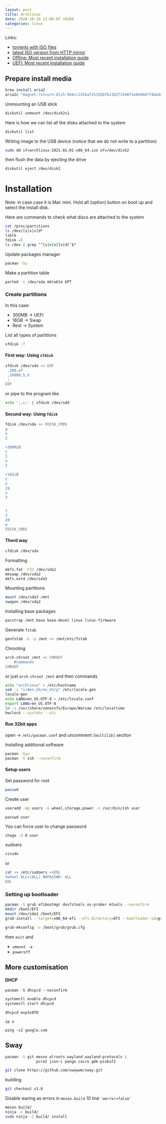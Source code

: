 ```yaml
---
layout: post
title: Archlinux
date: 2020-10-19 12:09:07 +0200
categories: linux
---
```


Links:
- [torrents with ISO files](https://archlinux.org/releng/releases/)
- [latest ISO version from HTTP mirror](https://geo.mirror.pkgbuild.com/iso/latest/)
- [Offline: Most recent installation guide](https://wiki.archlinux.org/index.php/Offline_installation)
- [UEFI: Most recent installation guide](https://wiki.archlinux.org/title/installation_guideI)

## Prepare install media

```bash
brew install aria2
aria2c "magnet:?xt=urn:btih:944cc141baf25155bfb110273140f1e0e6687f4b&dn=archlinux-2021.01.01-x86_64.iso"
```

Unmounting an USB stick

```bash
diskutil unmount /dev/disk2s1
```


Here is how we can list all the disks attached to the system

```bash
diskutil list
```


Writing image to the USB device (notice that we do not write to a partition)

```bash
sudo dd if=archlinux-2021.01.01-x86_64.iso of=/dev/disk2
```

then  flush the data by ejecting the drive

```bash
diskutil eject /dev/disk2
```

# Installation

Note: in case case it is Mac mini. Hold alt (option)  button on boot up  and select the install disk.

Here are commands to check what discs are attached to the system

```bash
cat /proc/partitions
ls /dev/[s|x|v]d*
lsblk
fdisk –l
ls /dev | grep ‘^[s|v|x][v|d]’$*
```

<!--
The install disk has free space which we can use (for example to create install scripts in case we use the install disk several times)

    cfdisk /dev/sdb

Select thf freespace and hit `[New]` and `Enter` => `[Write]` => `enter` => `yes`  =>`Enter` => `[Quit]`

Now we have unformatted partition. To screate FAT32 execute this commend

   mkfs.vfat -F 32 /dev/sdb4

Mount it as home folder
   mount /dev/sdb4 /root
   # and go to the new home root
   cd

   # this command was given by arch wiki but do not work for me
   # https://wiki.archlinux.org/index.php/FAT
   mount -i -t vfat -oumask=0000,iocharset=utf8 /dev/sdb4 /root


Now I realized I can edit system, so the partition that I have just created I can mount on start. There are steps I took.

- On the USB stick there is prtition named Gap1. I remove it becouse it seems to not be needed. I use `gparted` for that.
- Shrink vfat partition to 8000 MiB and place it at the and.

- Crate partitions to look like this: `[1: 628.97MiB]` `[2: 2.2 GiB]` `[3: 59 MiB]` `[4: 4000 MiB]` `[5: 8000MiB]`
    1. `ARCH202101`: It is the oryginal partition ISO9660 I had after writing image
    2. Freespace that will might be used when I edit the first partition 
    3. The UEFI partition where is placed bootloader that starts sysyem that is located on the first partition. This partition comes form the orygunal image.
    4. `CHROOT`: This parition will contains files of the installer system. They are placed on Ext4 partition, so we can edit files and regenerate ISO file from it.
    5. Home folder for root user, so when we can write scripts, store files so we can use them in other instalation process. 

Now we copy read only files from read only system to writable partition
    
    sudo mount -o loop /media/artur/ARCH202101/arch/x86_64/airfs.sfs /mnt 
    sudo cp -T /mnt /media/artur/CHROOT
-->

Update packages manager

```bash
pacman -Sy
```


Make a partition table

```bash
parted -s /dev/sda mktable GPT
```

### Create partitions
 
In this case: 

- 300MB  &rarr;  UEFI
- 16GB  &rarr;  Swap
- Rest  &rarr;  System 

List all types of partitions

```bash
sfdisk -T
```

#### First way: Using `sfdisk`

```bash
sfdisk /dev/sda << EOF
 ,300,ef
 ,16000,S,h
 ;
EOF
```

or pipe to the program like

```bash
echo ',,c;' | sfdisk /dev/sdd
```

#### Secund way: Using `fdisk`

```bash
fdisk /dev/sda << FDISK_CMDS
g
n
1

+300MiB
t
1
n
2

+16GiB
t
2
19
n
3


t
3
20
w
FDISK_CMDS
```

#### Therd way

```bash
cfdisk /dev/sda
```

Formatting

```bash
mkfs.fat -F32 /dev/sda1
mkswap /dev/sda2
mkfs.ext4 /dev/sda3
```

Mounting partitions

```bash
mount /dev/sda3 /mnt
swapon /dev/sda2
```

Installing base packages

```bash
pacstrap /mnt base base-devel linux linux-firmware
```

Generate `fstab`

```bash
genfstab -U -p /mnt >> /mnt/etc/fstab
```

Chrooting 

```bash
arch-chroot /mnt << CHROOT
	#commands
CHROOT
```

or just `arch-chroot /mnt` and then commands

```bash
echo "archlinux" > /etc/hostname
sed -i "s/#en_US/en_US/g" /etc/locale.gen
locale-gen
echo LANG=en_US.UTF-8 > /etc/locale.conf
export LANG=en_US.UTF-8
ln -s /usr/share/zoneinfo/Europe/Warsaw /etc/localtime
hwclock --systohc --utc
```

#### Run 32bit apps

open  &rarr; `/etc/pacman.conf` and uncomment `[multilib]` section

Installing additional software

```bash
pacman -Syu
pacman -S zsh --noconfirm
```

#### Setup users

Set password for root

```bash
passwd
```

Create user 

```bash
useradd -mg users -G wheel,storage,power -s /usr/bin/zsh user
```

```
passwd user
```

You can force user to change password

```bash
chage -d 0 user
```

sudoers

```bash
visudo
```

or 

```bash
cat >> /etc/sudoers <<EOL
%wheel ALL=(ALL) NOPASSWD: ALL
EOL
```

### Setting up bootloader

```bash
pacman -S grub efibootmgr dosfstools os-prober mtools --noconfirm
mkdir /boot/EFI
mount /dev/sda1 /boot/EFI
grub-install --target=x86_64-efi --efi-directory=EFI --bootloader-id=grub_uefi --recheck

grub-mkconfig -o /boot/grub/grub.cfg
```


then `exit` and 

- `umount -a`
- `poweroff`

## More customisation

#### DHCP

```
pacman -S dhcpcd --noconfirm
```

```s
systemctl enable dhcpcd
systemctl start dhcpcd
```

```bash
dhcpcd enp3s0f0
```

```
ip a

ping -c2 google.com
```

## Sway

```bash
pacman -S git meson wlroots wayland wayland-protocols \
              pcre2 json-c pango cairo gdk-pixbuf2
```

```bash
git clone https://github.com/swaywm/sway.git
```

building 

```bash
git checkout v1.8
```

Disable waring as errors in  `meson.build` 10 line `'werror=false'`

```bash
meson build/
ninja -C build/
sudo ninja -C build/ install
```

```
```
